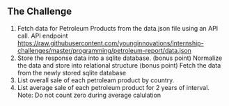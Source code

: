 ## The Challenge

1. Fetch data for Petroleum Products from the data.json file using an API call. API endpoint https://raw.githubusercontent.com/younginnovations/internship-challenges/master/programming/petroleum-report/data.json
2. Store the response data into a sqlite database.
		(bonus point) Normalize the data and store into relational structure
		(bonus point) Fetch the data from the newly stored sqlite database
3. List overall sale of each petroleam product by country.
4. List average sale of each petroleum product for 2 years of interval. Note: Do not count zero during average calulation
